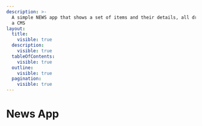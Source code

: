 ```yaml
---
description: >-
  A simple NEWS app that shows a set of items and their details, all driven from
  a CMS
layout:
  title:
    visible: true
  description:
    visible: true
  tableOfContents:
    visible: true
  outline:
    visible: true
  pagination:
    visible: true
---
```


# News App

